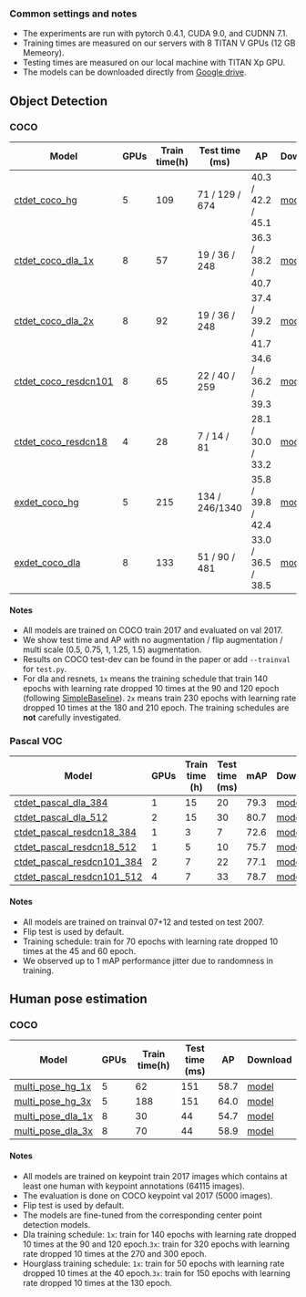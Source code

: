 ### Common settings and notes
- The experiments are run with pytorch 0.4.1, CUDA 9.0, and CUDNN 7.1.
- Training times are measured on our servers with 8 TITAN V GPUs (12 GB Memeory).
- Testing times are measured on our local machine with TITAN Xp GPU. 
- The models can be downloaded directly from [Google drive](https://drive.google.com/open?id=1px-Xg7jXSC79QqgsD1AAGJQkuf5m0zh_).

## Object Detection
### COCO
| Model                    | GPUs |Train time(h)| Test time (ms) |   AP               |  Download | 
|--------------------------|------|-------------|----------------|--------------------|-----------|
|[ctdet\_coco\_hg](../experiments/ctdet_coco_hg.sh)       |   5  |109          | 71 / 129 / 674 | 40.3 / 42.2 / 45.1 | [model](https://drive.google.com/open?id=1cNyDmyorOduMRsgXoUnuyUiF6tZNFxaG) |
|[ctdet\_coco\_dla\_1x](../experiments/ctdet_coco_dla_1x.sh)  |   8  | 57          |  19 / 36 / 248 | 36.3 / 38.2 / 40.7 | [model](https://drive.google.com/open?id=1r89_KNXyDyvUp8NggduG9uKQTMU2DsK_) |
|[ctdet\_coco\_dla\_2x](../experiments/ctdet_coco_dla_2x.sh)  |   8  | 92          |  19 / 36 / 248 | 37.4 / 39.2 / 41.7 | [model](https://drive.google.com/open?id=1pl_-ael8wERdUREEnaIfqOV_VF2bEVRT) |
|[ctdet\_coco\_resdcn101](../experiments/ctdet_coco_resdcn101.sh)|   8  | 65          |  22 / 40 / 259 | 34.6 / 36.2 / 39.3 | [model](https://drive.google.com/open?id=1bTJCbAc1szA9lWU-fvVw52lqR3U2TTry) |
|[ctdet\_coco\_resdcn18](../experiments/ctdet_coco_resdcn18.sh) |   4  | 28          |  7 / 14 / 81   | 28.1 / 30.0 / 33.2 | [model](https://drive.google.com/open?id=1b-_sjq1Pe_dVxt5SeFmoadMfiPTPZqpz) |
|[exdet\_coco\_hg](../experiments/exdet_coco_hg.sh)       |   5  |215          | 134 / 246/1340 | 35.8 / 39.8 / 42.4 | [model](https://drive.google.com/open?id=1-5bT5ZF8bXriJ-wAvOjJFrBLvZV2-mlV) |
|[exdet\_coco\_dla](../experiments/exdet_coco_dla.sh)      |   8  |133          | 51 / 90 / 481  | 33.0 / 36.5 / 38.5 | [model](https://drive.google.com/open?id=1PFcEqN0KjFuq9XaqzB7TkVD3pvXZx04e) |

#### Notes
- All models are trained on COCO train 2017 and evaluated on val 2017. 
- We show test time and AP with no augmentation / flip augmentation / multi scale (0.5, 0.75, 1, 1.25, 1.5) augmentation. 
- Results on COCO test-dev can be found in the paper or add `--trainval` for `test.py`.
- For dla and resnets, `1x` means the training schedule that train 140 epochs with learning rate dropped 10 times at the 90 and 120 epoch (following [SimpleBaseline](https://github.com/Microsoft/human-pose-estimation.pytorch)). `2x` means train 230 epochs with learning rate dropped 10 times at the 180 and 210 epoch. The training schedules are **not** carefully investigated.

### Pascal VOC
| Model                           |GPUs| Train time (h)| Test time (ms) | mAP  | Download  |
|---------------------------------|----|---------------|----------------|------|-----------|
|[ctdet\_pascal\_dla\_384](../experiments/ctdet_pascal_dla_384.sh)      | 1  |15             | 20             | 79.3 | [model](https://drive.google.com/open?id=1IC3FZkxAQHm2rxoIGmS4YluYpZxwYkJf) |
|[ctdet\_pascal\_dla\_512](../experiments/ctdet_pascal_dla_512.sh)      | 2  |15             | 30             | 80.7 | [model](https://drive.google.com/open?id=1jIfK9EyqzNcupxGsp3YRnEiewrIG4_Ma) |
|[ctdet\_pascal\_resdcn18\_384](../experiments/ctdet_pascal_resdcn18_384.sh) | 1  |3              | 7              | 72.6 | [model](https://drive.google.com/open?id=1Kq27D1uoPZK42j2alDWmCGyqRU2ob1BX) |
|[ctdet\_pascal\_resdcn18\_512](../experiments/ctdet_pascal_resdcn18_512.sh) | 1  |5              | 10             | 75.7 | [model](https://drive.google.com/open?id=1MRUJTTJ4-ZDN0Y-zQOqQBqjrQMcXFzet) |
|[ctdet\_pascal\_resdcn101\_384](../experiments/ctdet_pascal_resdcn101_384.sh)| 2  |7              | 22             | 77.1 | [model](https://drive.google.com/open?id=11YXE04zILuXA5-kaYQEEg0ljNKBe6GPO) |
|[ctdet\_pascal\_resdcn101\_512](../experiments/ctdet_pascal_resdcn101_512.sh)| 4  |7              | 33             | 78.7 | [model](https://drive.google.com/open?id=1xhEf-a_y2Di6YdyPpCIj0-kVFjQvDf9N) |
#### Notes
- All models are trained on trainval 07+12 and tested on test 2007.
- Flip test is used by default.
- Training schedule: train for 70 epochs with learning rate dropped 10 times at the 45 and 60 epoch.
- We observed up to 1 mAP performance jitter due to randomness in training.

## Human pose estimation
### COCO
| Model                    | GPUs |Train time(h)| Test time (ms) |   AP        |  Download | 
|--------------------------|------|-------------|----------------|-------------|-----------|
|[multi\_pose\_hg_1x](../experiments/multi_pose_hg_1x.sh)    |   5  |62           | 151            | 58.7        | [model](https://drive.google.com/open?id=1HBB5KRaSj-m-vtpGESm7_3evNP5Y84RS) |
|[multi\_pose\_hg_3x](../experiments/multi_pose_hg_3x.sh)    |   5  |188          | 151            | 64.0        | [model](https://drive.google.com/open?id=1n6EvwhTbz7LglVXXlL9irJia7YuakHdB) |
|[multi\_pose\_dla_1x](../experiments/multi_pose_dla_1x.sh)   |   8  |30           | 44             | 54.7        | [model](https://drive.google.com/open?id=1VeiRtuXfCbmhQNGV-XWL6elUzpuWN-4K) |
|[multi\_pose\_dla_3x](../experiments/multi_pose_dla_3x.sh)   |   8  |70           | 44             | 58.9        | [model](https://drive.google.com/open?id=1PO1Ax_GDtjiemEmDVD7oPWwqQkUu28PI) |
#### Notes
- All models are trained on keypoint train 2017 images which contains at least one human with keypoint annotations (64115 images).
- The evaluation is done on COCO keypoint val 2017 (5000 images).
- Flip test is used by default.
- The models are fine-tuned from the corresponding center point detection models.
- Dla training schedule: `1x`: train for 140 epochs with learning rate dropped 10 times at the 90 and 120 epoch.`3x`: train for 320 epochs with learning rate dropped 10 times at the 270 and 300 epoch.
- Hourglass training schedule: `1x`: train for 50 epochs with learning rate dropped 10 times at the 40 epoch.`3x`: train for 150 epochs with learning rate dropped 10 times at the 130 epoch.
